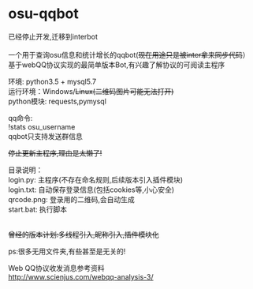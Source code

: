 # osu-qqbot 
已经停止开发,迁移到interbot</br></br>
一个用于查询osu信息和统计增长的qqbot(~~现在用途只是被inter拿来同步代码~~） </br>
基于webQQ协议实现的最简单版本Bot,有兴趣了解协议的可阅读主程序</br>


环境: python3.5 + mysql5.7</br>
运行环境：Windows/~~Linux(二维码图片可能无法打开)~~</br>
python模块: requests,pymysql</br>

qq命令:</br>
!stats osu_username</br>
qqbot只支持发送群信息</br>

~~停止更新主程序,理由是太懒了!~~

目录说明：</br>
login.py: 主程序(不存在命名规则,后续版本引入插件模块)</br>
login.txt: 自动保存登录信息(包括cookies等,小心安全)</br>
qrcode.png: 登录用的二维码,会自动生成</br>
start.bat: 执行脚本</br></br>

~~曾经的版本计划:多线程引入,昵称引入,插件模块化~~

ps:很多无用文件夹,有些甚至是无关的!


Web QQ协议收发消息参考资料</br>
http://www.scienjus.com/webqq-analysis-3/
